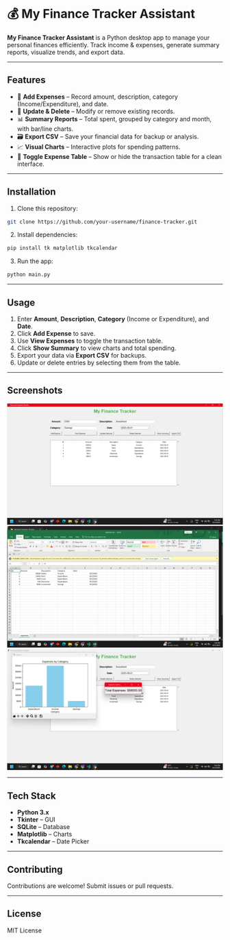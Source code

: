 # 💰 My Finance Tracker Assistant

**My Finance Tracker Assistant** is a Python desktop app to manage your personal finances efficiently. Track income & expenses, generate summary reports, visualize trends, and export data.  

---

## Features

- 📝 **Add Expenses** – Record amount, description, category (Income/Expenditure), and date.  
- 🔄 **Update & Delete** – Modify or remove existing records.  
- 📊 **Summary Reports** – Total spent, grouped by category and month, with bar/line charts.  
- 🗃️ **Export CSV** – Save your financial data for backup or analysis.  
- 📈 **Visual Charts** – Interactive plots for spending patterns.  
- 🔁 **Toggle Expense Table** – Show or hide the transaction table for a clean interface.  

---

## Installation

1. Clone this repository:  
```bash
git clone https://github.com/your-username/finance-tracker.git
````

2. Install dependencies:

```bash
pip install tk matplotlib tkcalendar
```

3. Run the app:

```bash
python main.py
```

---

## Usage

1. Enter **Amount**, **Description**, **Category** (Income or Expenditure), and **Date**.
2. Click **Add Expense** to save.
3. Use **View Expenses** to toggle the transaction table.
4. Click **Show Summary** to view charts and total spending.
5. Export your data via **Export CSV** for backups.
6. Update or delete entries by selecting them from the table.

---

## Screenshots

![Main Window](screenshots/main_window.png)
![Expense Table](screenshots/expense_table.png)
![Summary Chart](screenshots/summary_chart.png)

---

## Tech Stack

* **Python 3.x**
* **Tkinter** – GUI
* **SQLite** – Database
* **Matplotlib** – Charts
* **Tkcalendar** – Date Picker

---

## Contributing

Contributions are welcome! Submit issues or pull requests.

---

## License

MIT License


